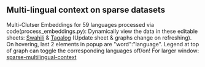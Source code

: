 ## Multi-lingual context on sparse datasets

Multi-Clutser Embeddings for 59 languages processed via code(process_embeddings.py): Dynamically view the data in these editable sheets: [Swahili](https://docs.google.com/spreadsheets/d/1ndNXEMrekWBqraIInvAXW27RIXtkdlXiWoW7IhM_QaM/edit#gid=0) & [Tagalog](https://docs.google.com/spreadsheets/d/1Z1EtELej4RCg4Ftn8BmGWvXhXJFUSbOXS3t60gEEZW4/edit#gid=0)
(Update sheet & graphs change on refreshing). On hovering, last 2 elements in popup are "word":"language". Legend at top of graph can toggle the corresponding languages off/on!
For larger window: [sparse-multilingual-context](http://vishalanand.net/sparse-multilingual-context)
